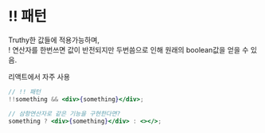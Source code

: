 # !! 패턴

Truthy한 값들에 적용가능하며,  
! 연산자를 한번쓰면 값이 반전되지만 두번씀으로 인해 원래의 boolean값을 얻을 수 있음.

리액트에서 자주 사용

```jsx
// !! 패턴
!!something && <div>{something}</div>;

// 삼항연산자로 같은 기능을 구현한다면?
something ? <div>{something}</div> : <></>;
```
